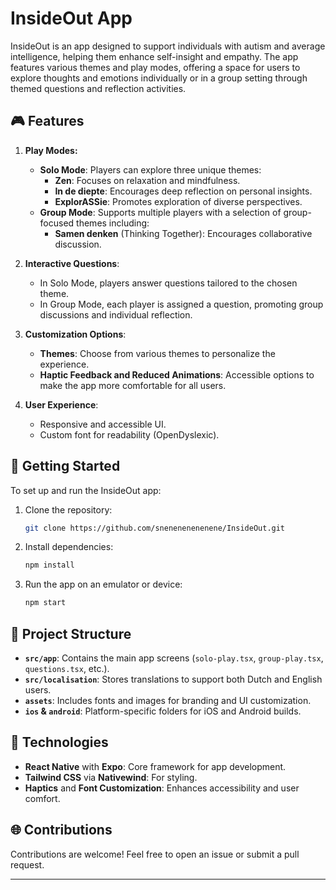 # InsideOut App

InsideOut is an app designed to support individuals with autism and average intelligence, helping them enhance self-insight and empathy. The app features various themes and play modes, offering a space for users to explore thoughts and emotions individually or in a group setting through themed questions and reflection activities.

## 🎮 Features

1. **Play Modes:**
   - **Solo Mode**: Players can explore three unique themes:
     - **Zen**: Focuses on relaxation and mindfulness.
     - **In de diepte**: Encourages deep reflection on personal insights.
     - **ExplorASSie**: Promotes exploration of diverse perspectives.
   - **Group Mode**: Supports multiple players with a selection of group-focused themes including:
     - **Samen denken** (Thinking Together): Encourages collaborative discussion.

2. **Interactive Questions**:
   - In Solo Mode, players answer questions tailored to the chosen theme.
   - In Group Mode, each player is assigned a question, promoting group discussions and individual reflection.

3. **Customization Options**:
   - **Themes**: Choose from various themes to personalize the experience.
   - **Haptic Feedback and Reduced Animations**: Accessible options to make the app more comfortable for all users.

4. **User Experience**:
   - Responsive and accessible UI.
   - Custom font for readability (OpenDyslexic).

## 🚀 Getting Started

To set up and run the InsideOut app:

1. Clone the repository:
   ```bash
   git clone https://github.com/snenenenenenene/InsideOut.git
   ```

2. Install dependencies:
   ```bash
   npm install
   ```

3. Run the app on an emulator or device:
   ```bash
   npm start
   ```

## 📁 Project Structure

- **`src/app`**: Contains the main app screens (`solo-play.tsx`, `group-play.tsx`, `questions.tsx`, etc.).
- **`src/localisation`**: Stores translations to support both Dutch and English users.
- **`assets`**: Includes fonts and images for branding and UI customization.
- **`ios` & `android`**: Platform-specific folders for iOS and Android builds.

## 🧩 Technologies

- **React Native** with **Expo**: Core framework for app development.
- **Tailwind CSS** via **Nativewind**: For styling.
- **Haptics** and **Font Customization**: Enhances accessibility and user comfort.

## 🌐 Contributions

Contributions are welcome! Feel free to open an issue or submit a pull request.

---

